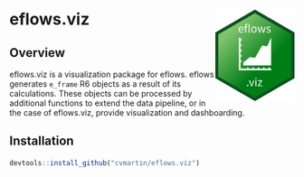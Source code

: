 
<!-- README.md is generated from README.Rmd. Please edit that file -->

# eflows.viz <img src="man/figures/eflows_viz_logo.png" align="right" width="140" />

## Overview

eflows.viz is a visualization package for eflows. eflows generates
`e_frame` R6 objects as a result of its calculations. These objects can
be processed by additional functions to extend the data pipeline, or in
the case of eflows.viz, provide visualization and dashboarding.

## Installation

``` r
devtools::install_github("cvmartin/eflows.viz")
```
